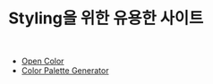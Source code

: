 # Styling을 위한 유용한 사이트

<br />

- [Open Color](https://yeun.github.io/open-color/)
- [Color Palette Generator](https://www.degraeve.com/color-palette/)